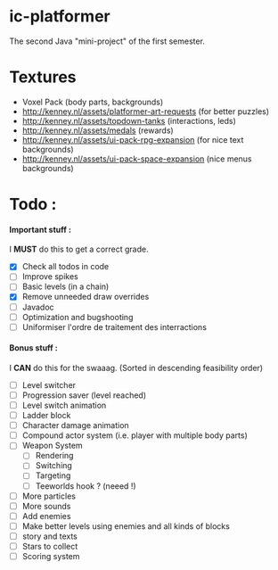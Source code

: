 # ic-platformer

The second Java "mini-project" of the first semester.

# Textures

- Voxel Pack (body parts, backgrounds)
- http://kenney.nl/assets/platformer-art-requests (for better puzzles)
- http://kenney.nl/assets/topdown-tanks (interactions, leds)
- http://kenney.nl/assets/medals (rewards)
- http://kenney.nl/assets/ui-pack-rpg-expansion (for nice text backgrounds)
- http://kenney.nl/assets/ui-pack-space-expansion (nice menus backgrounds)

# Todo :

#### Important stuff :

I **MUST** do this to get a correct grade.

- [x] Check all todos in code
- [ ] Improve spikes
- [ ] Basic levels (in a chain)
- [x] Remove unneeded draw overrides
- [ ] Javadoc
- [ ] Optimization and bugshooting
- [ ] Uniformiser l'ordre de traitement des interractions

#### Bonus stuff :

I **CAN** do this for the swaaag. (Sorted in descending feasibility order)

- [ ] Level switcher
- [ ] Progression saver (level reached)
- [ ] Level switch animation
- [ ] Ladder block
- [ ] Character damage animation 
- [ ] Compound actor system (i.e. player with multiple body parts)
- [ ] Weapon System
    - [ ] Rendering
    - [ ] Switching
    - [ ] Targeting
    - [ ] Teeworlds hook ? (neeed !)
- [ ] More particles
- [ ] More sounds
- [ ] Add enemies
- [ ] Make better levels using enemies and all kinds of blocks
- [ ] story and texts
- [ ] Stars to collect
- [ ] Scoring system